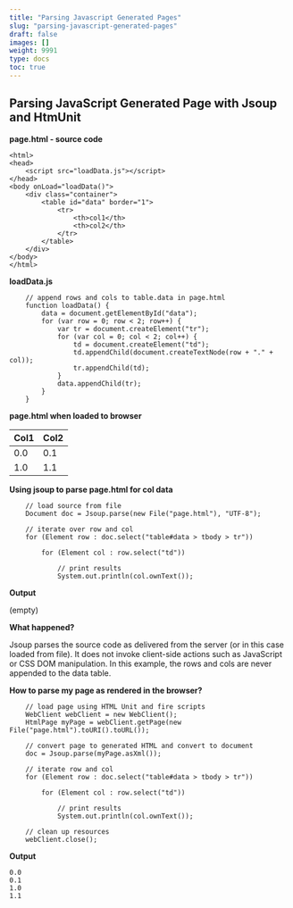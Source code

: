 ```yaml
---
title: "Parsing Javascript Generated Pages"
slug: "parsing-javascript-generated-pages"
draft: false
images: []
weight: 9991
type: docs
toc: true
---
```


## Parsing JavaScript Generated Page with Jsoup and HtmUnit
**page.html - source code**

    <html>
    <head>
        <script src="loadData.js"></script>
    </head>
    <body onLoad="loadData()">
        <div class="container">
            <table id="data" border="1">
                <tr>
                    <th>col1</th>
                    <th>col2</th>
                </tr>
            </table>
        </div>
    </body>
    </html>



**loadData.js**

        // append rows and cols to table.data in page.html
        function loadData() {
            data = document.getElementById("data");
            for (var row = 0; row < 2; row++) {
                var tr = document.createElement("tr");
                for (var col = 0; col < 2; col++) {
                    td = document.createElement("td");
                    td.appendChild(document.createTextNode(row + "." + col));
                    tr.appendChild(td);
                }
                data.appendChild(tr);
            }
        }


**page.html when loaded to browser**

| Col1 | Col2 |
| ------ | ------ |
| 0.0   | 0.1   |
| 1.0   | 1.1   |

**Using jsoup to parse page.html for col data**

        // load source from file
        Document doc = Jsoup.parse(new File("page.html"), "UTF-8");

        // iterate over row and col
        for (Element row : doc.select("table#data > tbody > tr"))

            for (Element col : row.select("td"))
                
                // print results
                System.out.println(col.ownText());


**Output**

(empty)


**What happened?**

Jsoup parses the source code as delivered from the server (or in this case loaded from file).  It does not invoke client-side actions such as JavaScript or CSS DOM manipulation.  In this example, the rows and cols are never appended to the data table.

**How to parse my page as rendered in the browser?**

        // load page using HTML Unit and fire scripts
        WebClient webClient = new WebClient();
        HtmlPage myPage = webClient.getPage(new File("page.html").toURI().toURL());

        // convert page to generated HTML and convert to document
        doc = Jsoup.parse(myPage.asXml());
     
        // iterate row and col
        for (Element row : doc.select("table#data > tbody > tr"))

            for (Element col : row.select("td"))

                // print results
                System.out.println(col.ownText());

        // clean up resources        
        webClient.close();

**Output**

    0.0
    0.1
    1.0
    1.1


